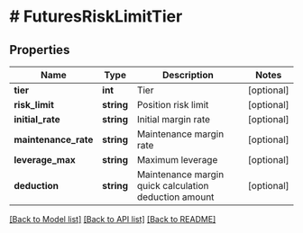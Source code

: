 # # FuturesRiskLimitTier

## Properties

Name | Type | Description | Notes
------------ | ------------- | ------------- | -------------
**tier** | **int** | Tier | [optional] 
**risk_limit** | **string** | Position risk limit | [optional] 
**initial_rate** | **string** | Initial margin rate | [optional] 
**maintenance_rate** | **string** | Maintenance margin rate | [optional] 
**leverage_max** | **string** | Maximum leverage | [optional] 
**deduction** | **string** | Maintenance margin quick calculation deduction amount | [optional] 

[[Back to Model list]](../../README.md#documentation-for-models) [[Back to API list]](../../README.md#documentation-for-api-endpoints) [[Back to README]](../../README.md)
